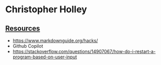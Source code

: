 # Christopher Holley
## <ins>**Resources**</ins>
- https://www.markdownguide.org/hacks/
- Github Copilot 
- https://stackoverflow.com/questions/14907067/how-do-i-restart-a-program-based-on-user-input

